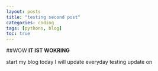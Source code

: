 ```yaml
---
layout: posts
title: "testing second post"
categories: coding
tags: [pythons, blog]
toc: true
---
```


##WOW
**IT IST WOKRING**

start my blog today
I will update everyday
 testing update on